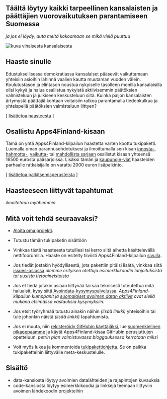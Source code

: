 ## Täältä löytyy kaikki tarpeellinen kansalaisten ja päättäjien vuorovaikutuksen parantamiseen Suomessa

_ja jos ei löydy, auta meitä kokoamaan se mikä vielä puuttuu_

![kuva vihaisesta kansalaisesta](http://1.bp.blogspot.com/_UmZyYBXJ-tc/SoVFjLSxMKI/AAAAAAAAABg/KzmU_9wNOEo/s320/vtattoo.png "Vihainen kansalainen")

## Haaste sinulle

Edustuksellisessa demokratiassa kansalaiset pääsevät vaikuttamaan yhteisiin asioihin lähinnä vaalien kautta muutaman vuoden välein. Koulutustason ja elintason noustua nykyiselle tasolleen monilla kansalaisilla olisi kykyä ja halua osallistua nykyistä aktiivisemmin päätöksien valmisteluun ja julkiseen keskusteluun siitä. Kuinka paljon kansalaisten ärtymystä päättäjiä kohtaan voitaisiin ratkoa parantamalla tiedonkulkua ja yhteispeliä päätöksien valmisteluun liittyen?

[ [lisätietoa haasteesta](taustatietoa_haasteesta.md) ]

## Osallistu Apps4Finland-kisaan

Tämä on yhtä Apps4Finland-kilpailun haastetta varten koottu tukipaketti. Luomalla oman parannusehdotuksesi ja ilmoittamalla sen kisan [innosta-](), [hahmotta-](), [vaikutta-]() tai [mahdollista sarjaan]() osallistut kisaan yhteensä 16500 eurosta pääsarjoissa. Lisäksi tämän ja [kaupungin-viat]() haasteiden parhaalle ratkaisijalle on varattu 2000 euron lisäpalkinto.

[ [lisätietoa palkitsemisperusteista](tietoa_palkitsemisperusteista.md) ]

## Haasteeseen liittyvät tapahtumat

_ilmoitetaan myöhemmin_

## Mitä voit tehdä seuraavaksi?

- [Aloita oma projekti]().

- Tutustu tämän tukipaketin sisältöön

- Vinkkaa tästä haasteesta tutuillesi tai kerro siitä aihetta käsittelevällä nettifoorumilla. Haaste on esitelty tiiviisti Apps4Finland-kilpailun [sivulla]().

- Jos tiedät jostakin hyödyllisestä, jota pakettiin pitäisi lisätä, vinkkaa siitä [issues-osiossa](https://github.com/apps4finland/haaste-kansalaisen-aani/issues?state=open) _olemme erityisen otettuja esimerkkikoodin lahjoituksista tai uusista tietoaineistoista_

- Jos et tiedä jotakin asiaan liittyvää tai saa teknisesti toteutettua mitä haluaisit, kysy siitä [Avoindata-kysymyspalvelussa](http://avoindata.net/). _Apps4Finland-kilpailun kumppanit ja [suomalaiset avoimen datan aktiivit](https://www.facebook.com/groups/fi.okfn/) ovat siellä mukana etsimässä vastauksia kysymyksiin._

- Jos etsit työryhmää tutustu ainakin näihin _(lisää linkki)_ yhteisöihin tai tule johonkin näistä _(lisää linkki)_ tapahtumista.

- Jos ei muuta, niin [rekisteröidy GitHubin käyttäjäksi](https://github.com/signup), lue [suomenkielinen pikaoppaamme](https://github.com/apps4finland/github-ohje) ja käytä Apps4Finland-kisaa GitHubin perusjuttujen opetteluun. _petrin pian valmistuvassa bloggauksessa kerrotaan miksi_

- Voit myös lukea ja kommentoida [tukipakettiohjetta](https://github.com/apps4finland/tukipakettiohje). Se on paikka tukipaketteihin liittyvälle meta-keskustelulle.


## Sisältö
- data-kansiosta löytyy avoimien datalähteiden ja rajapintojen kuvauksia
- code-kansiosta löytyy esimerkkikoodia ja linkkejä teemaan liittyviin avoimen lähdekoodin projekteihin

